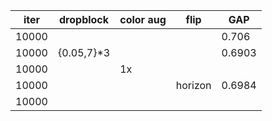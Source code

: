 | iter  | dropblock  | color aug | flip    | GAP    |
|------ | ---------- | --------- | ------- | ------ |
| 10000 |            |           |         | 0.706  |
| 10000 | {0.05,7}*3 |           |         | 0.6903 |
| 10000 |            | 1x        |         |        |
| 10000 |            |           | horizon | 0.6984 |
| 10000 |            |           |         |        |